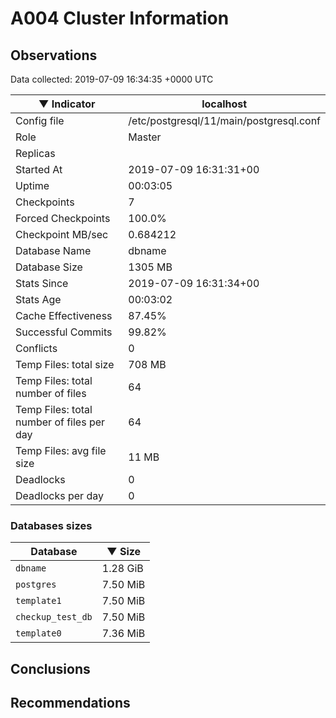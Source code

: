 # A004 Cluster Information #

## Observations ##
Data collected: 2019-07-09 16:34:35 +0000 UTC  

|&#9660;&nbsp;Indicator | localhost |
|--------|-------|
|Config file |/etc/postgresql/11/main/postgresql.conf|
|Role |Master|
|Replicas ||
|Started At |2019-07-09&nbsp;16:31:31+00|
|Uptime |00:03:05|
|Checkpoints |7|
|Forced Checkpoints |100.0%|
|Checkpoint MB/sec |0.684212|
|Database Name |dbname|
|Database Size |1305&nbsp;MB|
|Stats Since |2019-07-09&nbsp;16:31:34+00|
|Stats Age |00:03:02|
|Cache Effectiveness |87.45%|
|Successful Commits |99.82%|
|Conflicts |0|
|Temp Files: total size |708&nbsp;MB|
|Temp Files: total number of files |64|
|Temp Files: total number of files per day |64|
|Temp Files: avg file size |11&nbsp;MB|
|Deadlocks |0|
|Deadlocks per day |0|


### Databases sizes ###

| Database | &#9660;&nbsp;Size |
|----------|--------|
| `dbname` | 1.28&nbsp;GiB |
| `postgres` | 7.50&nbsp;MiB |
| `template1` | 7.50&nbsp;MiB |
| `checkup_test_db` | 7.50&nbsp;MiB |
| `template0` | 7.36&nbsp;MiB |


## Conclusions ##


## Recommendations ##

